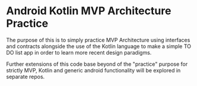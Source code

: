 # Android Kotlin MVP Architecture Practice

The purpose of this is to simply practice MVP Architecture using interfaces and contracts alongside the use of the Kotlin language to make a simple TO DO list app in order to learn more recent design paradigms. 

Further extensions of this code base beyond of the "practice" purpose for strictly MVP, Kotlin and generic android functionality will be explored in separate repos.
